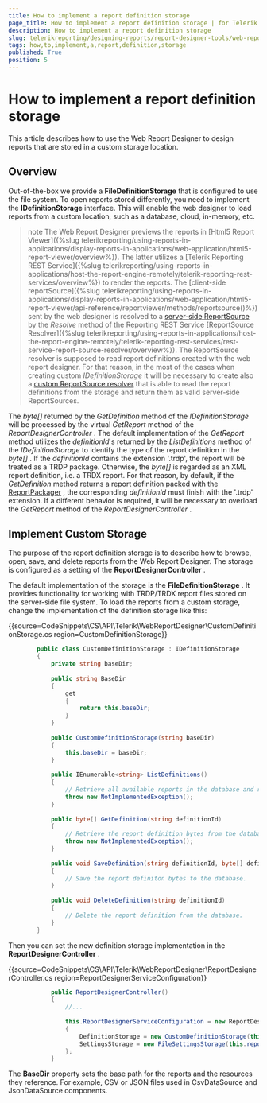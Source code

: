 ```yaml
---
title: How to implement a report definition storage
page_title: How to implement a report definition storage | for Telerik Reporting Documentation
description: How to implement a report definition storage
slug: telerikreporting/designing-reports/report-designer-tools/web-report-designer/how-to-implement-a-report-definition-storage
tags: how,to,implement,a,report,definition,storage
published: True
position: 5
---
```


# How to implement a report definition storage



This article describes how to use the Web Report Designer to design reports that are stored in a custom storage location.       

## Overview

Out-of-the-box we provide a __FileDefinitionStorage__  that is configured to use the file system.           To open reports stored differently, you need to implement the __IDefinitionStorage__  interface.           This will enable the web designer to load reports from a custom location, such as a database, cloud, in-memory, etc.         

>note The Web Report Designer previews the reports in [Html5 Report Viewer]({%slug telerikreporting/using-reports-in-applications/display-reports-in-applications/web-application/html5-report-viewer/overview%}). The latter              utilizes a [Telerik Reporting REST Service]({%slug telerikreporting/using-reports-in-applications/host-the-report-engine-remotely/telerik-reporting-rest-services/overview%}) to render the reports. The             [client-side reportSource]({%slug telerikreporting/using-reports-in-applications/display-reports-in-applications/web-application/html5-report-viewer/api-reference/reportviewer/methods/reportsource()%}) sent by the web designer is resolved to a              [server-side ReportSource](ec135f09-4a4d-43df-aa5a-e6bca0190d87#ReportSourcesOptions) by the  *Resolve*  method of the              Reporting REST Service [ReportSource Resolver]({%slug telerikreporting/using-reports-in-applications/host-the-report-engine-remotely/telerik-reporting-rest-services/rest-service-report-source-resolver/overview%}). The ReportSource resolver is supposed to read               report definitions created with the web report designer. For that reason, in the most of the cases when creating custom               *IDefinitionStorage*  it will be necessary to create also a              [custom ReportSource resolver](e5868213f-b3dd-4110-93d8-a8bf0739778b) that is able to read the              report definitions from the storage and return them as valid server-side ReportSources.         


The *byte[]*  returned by the *GetDefinition*  method of the           *IDefinitionStorage*  will be processed by the virtual *GetReport*            method of the *ReportDesignerController* . The default implementation of the           *GetReport*  method utilizes the *definitionId* s returned by the           *ListDefinitions*  method of the *IDefinitionStorage*  to identify           the type of the report definition in the *byte[]* . If the           *definitionId*  contains the extension '.trdp', the report will be treated as a TRDP package.           Otherwise, the *byte[]*  is regarded as an XML report definition, i.e. a TRDX report. For that           reason, by default, if the *GetDefinition*  method returns a report definition packed with the            [ReportPackager](/reporting/api/Telerik.Reporting.ReportPackager) , the corresponding           *definitionId*  must finish with the '.trdp' extension. If a different behavior is required,           it will be necessary to overload the *GetReport*  method of the           *ReportDesignerController* .         

## Implement Custom Storage

The purpose of the report definition storage is to describe how to browse, open, save, and delete reports from           the Web Report Designer. The storage is configured as a setting of the __ReportDesignerController__ .         

The default implementation of the storage is the __FileDefinitionStorage__ . It provides functionality for working with           TRDP/TRDX report files stored on the server-side file system.           To load the reports from a custom storage, change the implementation of the definition storage like this:         

{{source=CodeSnippets\CS\API\Telerik\WebReportDesigner\CustomDefinitionStorage.cs region=CustomDefinitionStorage}}
````c#
	    public class CustomDefinitionStorage : IDefinitionStorage
	    {
	        private string baseDir;
	
	        public string BaseDir
	        {
	            get
	            {
	                return this.baseDir;
	            }
	        }
	
	        public CustomDefinitionStorage(string baseDir)
	        {
	            this.baseDir = baseDir;
	        }
	
	        public IEnumerable<string> ListDefinitions()
	        {
	            // Retrieve all available reports in the database and return their unique identifiers.
	            throw new NotImplementedException();
	        }
	
	        public byte[] GetDefinition(string definitionId)
	        {
	            // Retrieve the report definition bytes from the database.
	            throw new NotImplementedException();
	        }
	
	        public void SaveDefinition(string definitionId, byte[] definition)
	        {
	            // Save the report definiton bytes to the database.
	        }
	
	        public void DeleteDefinition(string definitionId)
	        {
	            // Delete the report definition from the database.
	        }
	    }
````



Then you can set the new definition storage implementation in the __ReportDesignerController__ .         

{{source=CodeSnippets\CS\API\Telerik\WebReportDesigner\ReportDesignerController.cs region=ReportDesignerServiceConfiguration}}
````c#
	        public ReportDesignerController()
	        {
	            //...
	
	            this.ReportDesignerServiceConfiguration = new ReportDesignerServiceConfiguration
	            {
	                DefinitionStorage = new CustomDefinitionStorage(this.reportsDefinitionsPath),
	                SettingsStorage = new FileSettingsStorage(this.reportsSettingsPath)
	            };
	        }
````



The __BaseDir__  property sets the base path for the reports and the resources they reference. For example,       CSV or JSON files used in CsvDataSource and JsonDataSource components.     
